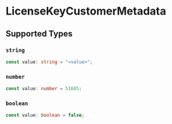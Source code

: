 # LicenseKeyCustomerMetadata


## Supported Types

### `string`

```typescript
const value: string = "<value>";
```

### `number`

```typescript
const value: number = 51685;
```

### `boolean`

```typescript
const value: boolean = false;
```

